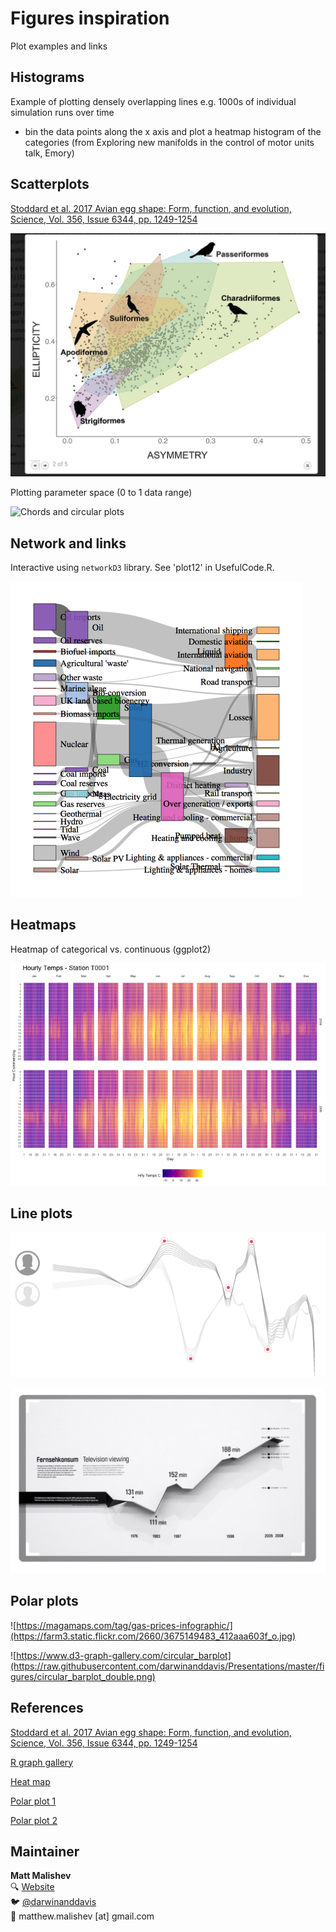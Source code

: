 # Figures inspiration  

Plot examples and links  

## Histograms  

Example of plotting densely overlapping lines e.g. 1000s of individual simulation runs over time  
- bin the data points along the x axis and plot a heatmap histogram of the categories (from Exploring new manifolds in the control of motor units talk, Emory)     

## Scatterplots  

[Stoddard et al. 2017 Avian egg shape: Form, function, and evolution, Science, Vol. 356, Issue 6344, pp. 1249-1254](http://science.sciencemag.org/content/356/6344/1249)  

![Polygon scatterplot](https://raw.githubusercontent.com/darwinanddavis/Presentations/master/figures/polygonscatter.png)    


Plotting parameter space (0 to 1 data range)  

![Chords and circular plots](https://www.r-graph-gallery.com/wp-content/uploads/2017/01/230_draw_part_of_circle_layout.png)  


## Network and links  

Interactive using `networkD3` library. See 'plot12' in UsefulCode.R.    

![Sankey plot](https://raw.githubusercontent.com/darwinanddavis/Presentations/master/figures/sankey.png)  


## Heatmaps  

Heatmap of categorical vs. continuous  (ggplot2)  

![Heatmap](https://raw.githubusercontent.com/darwinanddavis/Presentations/master/figures/283_the_hourly_heatmap_large.png)      

## Line plots  

![Lineplot1](https://raw.githubusercontent.com/darwinanddavis/Presentations/master/figures/nura_headphones.png)  

![Lineplot2](https://raw.githubusercontent.com/darwinanddavis/Presentations/master/figures/pinterest.jpeg)      

## Polar plots  

 
![https://magamaps.com/tag/gas-prices-infographic/](https://farm3.static.flickr.com/2660/3675149483_412aaa603f_o.jpg)

![https://www.d3-graph-gallery.com/circular_barplot](https://raw.githubusercontent.com/darwinanddavis/Presentations/master/figures/circular_barplot_double.png)

## References  

[Stoddard et al. 2017 Avian egg shape: Form, function, and evolution, Science, Vol. 356, Issue 6344, pp. 1249-1254](http://science.sciencemag.org/content/356/6344/1249)   

[R graph gallery](https://www.r-graph-gallery.com/chord-diagram/)  

[Heat map](https://www.r-graph-gallery.com/283-the-hourly-heatmap/)    

[Polar plot 1](https://magamaps.com/tag/gas-prices-infographic/)

[Polar plot 2](https://www.d3-graph-gallery.com/circular_barplot)


## Maintainer   
**Matt Malishev**   
:mag: [Website](https://www.researchgate.net/profile/Matt_Malishev)    
:bird: [@darwinanddavis](https://twitter.com/darwinanddavis)  
:email: matthew.malishev [at] gmail.com    
